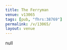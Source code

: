```yaml
---
title: The Ferryman
venue: v13065
tags: [pub, "fhrs:38769"]
permalink: /v/13065/
layout: venue
---
```

null